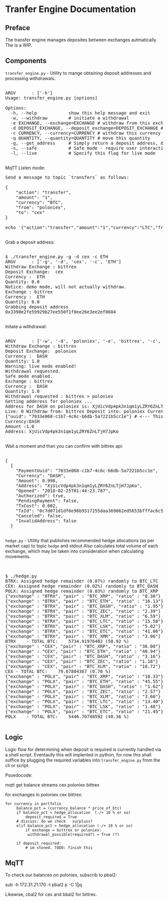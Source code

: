 # Tranfer Engine Documentation


## Preface

The transfer engine manages deposites between exchanges autmatically. The is a WIP.

## Components

`transfer_engine.py` - Utility to mange obtaining deposit addresses and processing withdrawals.

<pre>

ARGV      : ['-h']
Usage: transfer_engine.py [options]

Options:
  -h, --help            show this help message and exit
  -w, --withdraw        # initiate a withdrawal
  -e EXCHANGE, --exchange=EXCHANGE # withdraw from this exchange
  -d DEPOSIT_EXCHANGE, --deposit_exchange=DEPOSIT_EXCHANGE # deposit into this exchange
  -c CURRENCY, --currency=CURRENCY # withdraw this currency (ex: BTC) NOTE: currencies requiring payment ids are not yet supported
  -q QUANTITY, --quantity=QUANTITY # move this quantity
  -g, --get_address     # Simply return a deposit address, do not withdraw
  -s, --safe            # Safe mode - require user interaction
  -l, --live            # Specify this flag for live mode

</pre>

MqTT Listen mode:

<pre>
Send a message to topic `transfers` as follows:

{
    "action": "transfer",
    "amount": "1",
    "currency": "BTC",
    "from": "poloniex",
    "to": "cex"
}

echo '{"action":"transfer","amount":"1","currency":"LTC","from":"poloniex","to":"bittrex"}'|mosquitto_pub -t transfers/incoming -s

</pre>

Grab a deposit address:
<pre>

$ ./transfer_engine.py -g -d cex -c ETH
ARGV      : ['-g', '-d', 'cex', '-c', 'ETH']
Withdraw Exchange : bittrex
Deposit Exchange:  cex
Currency :  ETH
Quantity: 0.0
Notice: demo mode, will not actually withdraw.
Exchange : bittrex
Currency :  ETH
Quantity: 0.0
Grabbing deposit address
0x3398e2fe59929b27ee550f1f8ee26e3ee2ef8604

</pre>

Initate a withdrawal:

<pre>

ARGV      : ['-w', '-d', 'poloniex', '-e', 'bittrex', '-c', 'DASH', '-q', '1', '-s', '-l']
Withdraw Exchange : bittrex
Deposit Exchange:  poloniex
Currency :  DASH
Quantity: 1.0
Warning: live mode enabled!
Withdrawal requested.
Safe mode enabled.
Exchange : bittrex
Currency :  DASH
Quantity: 1.0
Withdrawal requested : bittrex > poloniex
Getting adderess for poloniex ...
Address for DASH on poloniex is: XjUicVdp4pk3n1qm1yLZRY6ZnLTjH7JpKo
Live: 0 Withdraw from: bittrex Deposit into: poloniex Currency: DASH Quantity: 1.0 Address: XjUicVdp4pk3n1qm1yLZRY6ZnLTjH7JpKo , procceed (YES/No): YES
{"uuid": "7033e068-c1b7-4c6c-b6db-5a7221b5cc1e"} # <--- This means success
Currency:DASH
Amount :1.0
Address: XjUicVdp4pk3n1qm1yLZRY6ZnLTjH7JpKo

</pre>


Wait a moment and than you can confirm with bittrex api:

<pre>

[
  {
    "PaymentUuid": "7033e068-c1b7-4c6c-b6db-5a7221b5cc1e",
    "Currency": "DASH",
    "Amount": 0.998,
    "Address": "XjUicVdp4pk3n1qm1yLZRY6ZnLTjH7JpKo",
    "Opened": "2018-02-25T01:44:23.787",
    "Authorized": true,
    "PendingPayment": false,
    "TxCost": 0.002,
    "TxId": "0c7d071d1df6e96b9317255daa369862ed5653bfffac6c56cb161aae3db67a58",
    "Canceled": false,
    "InvalidAddress": false
  }

</pre>


`hedge.py` - Utility that publishes recommended hedge allocations (as per market cap) to topic `hedge` and stdout
Also calculates total volume of each exchange, which may be taken into consideration when calculating movements.
<pre>


$ ./hedge.py
BTRX: Assigned hedge remainder (0.07%) randomly to BTC_LTC
CEX: Assigned hedge remainder (0.02%) randomly to BTC_DASH
POLX: Assigned hedge remainder (0.03%) randomly to BTC_XRP
{"exchange" : "BTRX", "pair" : "BTC_XRP", "ratio" : "8.30"}
{"exchange" : "BTRX", "pair" : "BTC_ETH", "ratio" : "16.13"}
{"exchange" : "BTRX", "pair" : "BTC_DASH", "ratio" : "1.95"}
{"exchange" : "BTRX", "pair" : "BTC_ZEC", "ratio" : "2.39"}
{"exchange" : "BTRX", "pair" : "BTC_XLM", "ratio" : "6.59"}
{"exchange" : "BTRX", "pair" : "BTC_LTC", "ratio" : "15.50"}
{"exchange" : "BTRX", "pair" : "BTC_LSK", "ratio" : "5.02"}
{"exchange" : "BTRX", "pair" : "BTC_ETC", "ratio" : "41.06"}
{"exchange" : "BTRX", "pair" : "BTC_XMR", "ratio" : "3.06"}
BTRX	- TOTAL BTC:	5734.91976402 (50.92 %)
{"exchange" : "CEX", "pair" : "BTC_XRP", "ratio" : "36.00"}
{"exchange" : "CEX", "pair" : "BTC_ETH", "ratio" : "40.94"}
{"exchange" : "CEX", "pair" : "BTC_DASH", "ratio" : "3.16"}
{"exchange" : "CEX", "pair" : "BTC_ZEC", "ratio" : "1.18"}
{"exchange" : "CEX", "pair" : "BTC_XLM", "ratio" : "18.72"}
CEX	- TOTAL BTC:	79.67804367 (0.70 %)
{"exchange" : "POLX", "pair" : "BTC_XRP", "ratio" : "10.33"}
{"exchange" : "POLX", "pair" : "BTC_ETH", "ratio" : "45.55"}
{"exchange" : "POLX", "pair" : "BTC_DASH", "ratio" : "1.62"}
{"exchange" : "POLX", "pair" : "BTC_ZEC", "ratio" : "2.57"}
{"exchange" : "POLX", "pair" : "BTC_XLM", "ratio" : "3.60"}
{"exchange" : "POLX", "pair" : "BTC_LTC", "ratio" : "13.40"}
{"exchange" : "POLX", "pair" : "BTC_LSK", "ratio" : "1.48"}
{"exchange" : "POLX", "pair" : "BTC_ETC", "ratio" : "21.45"}
POLX	- TOTAL BTC:	5446.70748592 (48.36 %)

</pre>



## Logic

Logic flow for determining when deposit is required is currently handled via a shell script. Eventaully this will implented in python, 
for now this shall suffice by plugging the required variables into `transfer_engine.py` from the cli or script.

Psuedocode:

mqtt get balance streams cex poloniex bittrex

for exchanges in poloniex cex bittrex:

    for currency in portfolio
         balance_pct = (currency_balance * price_of_btc)
         if balance_pct < hedge_allocation  (-/+ 10 % or so)
             deposit_required = True
         # discuss: do we check   surpluss?
         elif balance_pct > hedge_allocation (-/+ 10 % or so)
             if exchange = bittrex or poloniex:
              withdrawal_possible(required?) = True (?)

         if deposit_required:
             # im stoned. TODO: finish this         
       

## MqTT

To check our balances on poloniex, subscrib to pbal2:

sub -h 172.31.21.170 -t pbal2 p -C 1|jq


Likewise, cbal2 for cex and bbal2 for bittrex.
